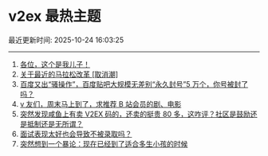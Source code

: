 # v2ex 最热主题

最近更新时间: 2025-10-24 16:03:25

--- 
1. [各位，这个是我儿子！](https://www.v2ex.com/t/1168017) 
2. [关于最近的马拉松改革 [取消潮]](https://www.v2ex.com/t/1168021) 
3. [百度又出“骚操作”，百度贴吧大规模无差别“永久封号”5 万个，你号被封了吗？](https://www.v2ex.com/t/1168013) 
4. [v 友们，周末马上到了，求推荐 B 站会员的剧、电影](https://www.v2ex.com/t/1168022) 
5. [突然发现咸鱼上有卖 V2EX 码的，还卖的挺贵 80 多，这咋评？社区是鼓励还是抵制还是无所谓？](https://www.v2ex.com/t/1168042) 
6. [面试表现太好也会导致不被录取吗？](https://www.v2ex.com/t/1168059) 
7. [突然想到一个暴论：现在已经到了适合多生小孩的时候](https://www.v2ex.com/t/1168062) 
